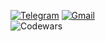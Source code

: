 [![Telegram](https://img.shields.io/badge/Telegram-2CA5E0?style=for-the-badge&logo=telegram&logoColor=white)](https://t.me/kvrdv)
[![Gmail](https://img.shields.io/badge/Gmail-D14836?style=for-the-badge&logo=gmail&logoColor=white)](mailto:s.kovardaev@gmail.com)  
![Codewars](https://www.codewars.com/users/kvrdv/badges/large)
